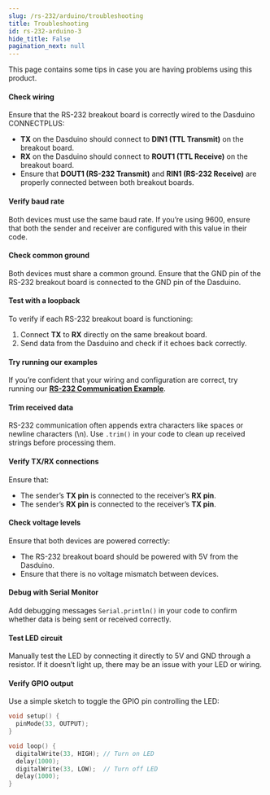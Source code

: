 ```yaml
---
slug: /rs-232/arduino/troubleshooting
title: Troubleshooting
id: rs-232-arduino-3 
hide_title: False
pagination_next: null
---
```


This page contains some tips in case you are having problems using this product.

<ExpandableSection title="The RS-232 communication won't initialize!">

#### Check wiring
Ensure that the RS-232 breakout board is correctly wired to the Dasduino CONNECTPLUS:

*   **TX** on the Dasduino should connect to **DIN1 (TTL Transmit)** on the breakout board.
*   **RX** on the Dasduino should connect to **ROUT1 (TTL Receive)** on the breakout board.
*   Ensure that **DOUT1 (RS-232 Transmit)** and **RIN1 (RS-232 Receive)** are properly connected between both breakout boards.
  
#### Verify baud rate
Both devices must use the same baud rate. If you’re using 9600, ensure that both the sender and receiver are configured with this value in their code.

#### Check common ground
Both devices must share a common ground. Ensure that the GND pin of the RS-232 breakout board is connected to the GND pin of the Dasduino.

#### Test with a loopback
To verify if each RS-232 breakout board is functioning:
1.  Connect **TX** to **RX** directly on the same breakout board.   
2.  Send data from the Dasduino and check if it echoes back correctly.
   
#### Try running our examples

If you’re confident that your wiring and configuration are correct, try running our [**RS-232 Communication Example**](rs-232_arduino_2.md#sender-code).

</ExpandableSection>

<ExpandableSection title="I can't receive or send data!">   

#### Trim received data

RS-232 communication often appends extra characters like spaces or newline characters (\\n). Use `.trim()` in your code to clean up received strings before processing them.

#### Verify TX/RX connections

Ensure that:
*   The sender’s **TX pin** is connected to the receiver’s **RX pin**.  
*   The sender’s **RX pin** is connected to the receiver’s **TX pin**.
    
#### Check voltage levels

Ensure that both devices are powered correctly:
*   The RS-232 breakout board should be powered with 5V from the Dasduino.
*   Ensure that there is no voltage mismatch between devices.
    
#### Debug with Serial Monitor

Add debugging messages `Serial.println()` in your code to confirm whether data is being sent or received correctly.

</ExpandableSection> 

<ExpandableSection title="The LED doesn't turn on/off!">

#### Test LED circuit

Manually test the LED by connecting it directly to 5V and GND through a resistor. If it doesn’t light up, there may be an issue with your LED or wiring.

#### Verify GPIO output

Use a simple sketch to toggle the GPIO pin controlling the LED:

```cpp
void setup() {
  pinMode(33, OUTPUT);
}

void loop() {
  digitalWrite(33, HIGH); // Turn on LED
  delay(1000);
  digitalWrite(33, LOW);  // Turn off LED
  delay(1000);
}
```
</ExpandableSection>